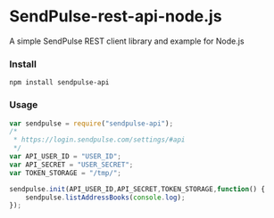 # SendPulse-rest-api-node.js
A simple SendPulse REST client library and example for Node.js

### Install

```
npm install sendpulse-api
```

### Usage

```javascript
var sendpulse = require("sendpulse-api");
/*
 * https://login.sendpulse.com/settings/#api
 */
var API_USER_ID = "USER_ID";
var API_SECRET = "USER_SECRET";
var TOKEN_STORAGE = "/tmp/";

sendpulse.init(API_USER_ID,API_SECRET,TOKEN_STORAGE,function() {
    sendpulse.listAddressBooks(console.log);
});
```